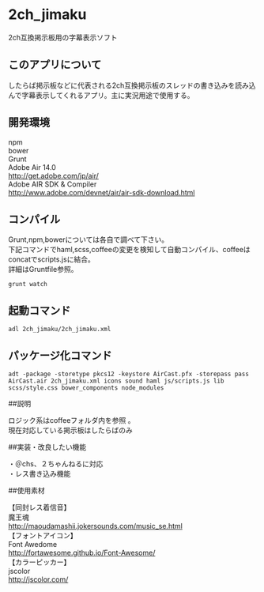 2ch_jimaku
==========

2ch互換掲示板用の字幕表示ソフト
## このアプリについて
したらば掲示板などに代表される2ch互換掲示板のスレッドの書き込みを読み込んで字幕表示してくれるアプリ。主に実況用途で使用する。  
## 開発環境
npm  
bower  
Grunt  
Adobe Air 14.0  
http://get.adobe.com/jp/air/  
Adobe AIR SDK & Compiler  
http://www.adobe.com/devnet/air/air-sdk-download.html  

## コンパイル
Grunt,npm,bowerについては各自で調べて下さい。  
下記コマンドでhaml,scss,coffeeの変更を検知して自動コンパイル、coffeeはconcatでscripts.jsに結合。  
詳細はGruntfile参照。  
```
grunt watch
```

## 起動コマンド

```
adl 2ch_jimaku/2ch_jimaku.xml
```

## パッケージ化コマンド

```
adt -package -storetype pkcs12 -keystore AirCast.pfx -storepass pass AirCast.air 2ch_jimaku.xml icons sound haml js/scripts.js lib scss/style.css bower_components node_modules
```

##説明

ロジック系はcoffeeフォルダ内を参照 。  
現在対応している掲示板はしたらばのみ  

##実装・改良したい機能

・＠chs、２ちゃんねるに対応  
・レス書き込み機能  

##使用素材

【同封レス着信音】  
魔王魂  
http://maoudamashii.jokersounds.com/music_se.html  
【フォントアイコン】  
Font Awedome  
http://fortawesome.github.io/Font-Awesome/  
【カラーピッカー】  
jscolor  
http://jscolor.com/  
